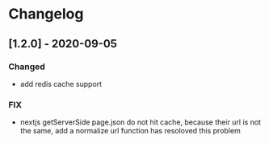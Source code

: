 # Changelog

## [1.2.0] - 2020-09-05

### Changed

- add redis cache support

### FIX

- nextjs getServerSide page.json do not hit cache, because their url is not the same, add a normalize url function has resoloved this problem
